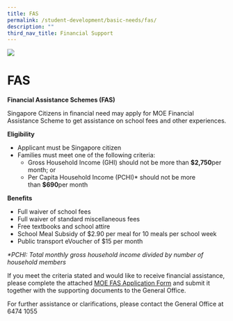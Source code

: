 ```yaml
---
title: FAS
permalink: /student-development/basic-needs/fas/
description: ""
third_nav_title: Financial Support
---
```

![](/images/Departments/pagebanner1%20(1).jpg)

FAS
===

**Financial Assistance Schemes (FAS)**

Singapore Citizens in financial need may apply for MOE Financial Assistance Scheme to get assistance on school fees and other experiences.

**Eligibility**

*   Applicant must be Singapore citizen
*   Families must meet one of the following criteria:
    *   Gross Household Income (GHI) should not be more than **$2,750**per month; or
    *   Per Capita Household Income (PCHI)\* should not be more than **$690**per month

**Benefits**

*   Full waiver of school fees
*   Full waiver of standard miscellaneous fees
*   Free textbooks and school attire
*   School Meal Subsidy of $2.90 per meal for 10 meals per school week
*   Public transport eVoucher of $15 per month

_\*PCHI: Total monthly gross household income divided by number of household members_

If you meet the criteria stated and would like to receive financial assistance, please complete the attached [MOE FAS Application Form](/files/MOE-FAS-Application-Form.pdf) and submit it together with the supporting documents to the General Office.

For further assistance or clarifications, please contact the General Office at 6474 1055